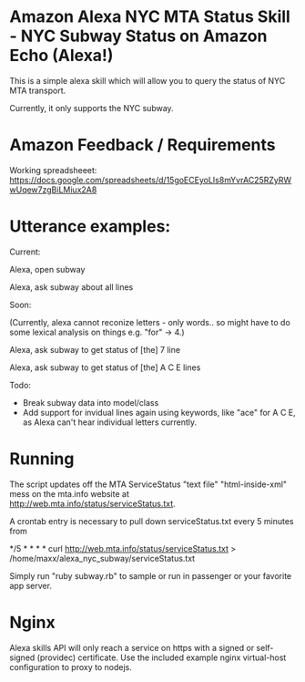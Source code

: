 # Amazon Alexa NYC MTA Status Skill - NYC Subway Status on Amazon Echo (Alexa!)


This is a simple alexa skill which will allow you to query the status of NYC MTA transport.

Currently, it only supports the NYC subway.

# Amazon Feedback / Requirements

Working spreadsheeet: https://docs.google.com/spreadsheets/d/15goECEyoLIs8mYvrAC25RZyRWwUqew7zgBiLMiux2A8

# Utterance examples:

Current:

Alexa, open subway

Alexa, ask subway about all lines

Soon:

(Currently, alexa cannot reconize letters - only words.. so might have to do some lexical analysis on things e.g. "for" -> 4.)

Alexa, ask subway to get status of [the] 7 line

Alexa, ask subway to get status of [the] A C E lines

Todo: 

* Break subway data into model/class
* Add support for invidual lines again using keywords, like "ace" for A C E, as Alexa can't hear individual letters currently.

# Running

The script updates off the MTA ServiceStatus "text file" "html-inside-xml" mess 
on the mta.info website at http://web.mta.info/status/serviceStatus.txt.

A crontab entry is necessary to pull down serviceStatus.txt every 5 minutes from 

*/5 * * * * curl http://web.mta.info/status/serviceStatus.txt > /home/maxx/alexa_nyc_subway/serviceStatus.txt

Simply run "ruby subway.rb" to sample or run in passenger or your favorite app server.

# Nginx

Alexa skills API will only reach a service on https with a signed or self-signed (providec) certificate.  Use the included example nginx virtual-host configuration to proxy to nodejs.


